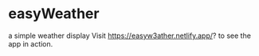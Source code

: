 # easyWeather
a simple weather display
Visit https://easyw3ather.netlify.app/? to see the app in action.
